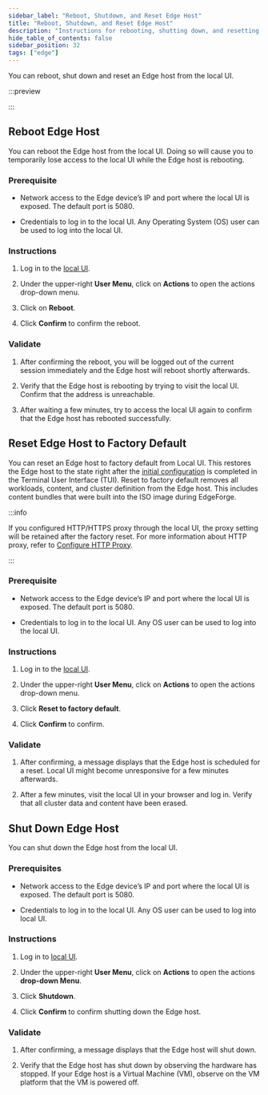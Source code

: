```yaml
---
sidebar_label: "Reboot, Shutdown, and Reset Edge Host"
title: "Reboot, Shutdown, and Reset Edge Host"
description: "Instructions for rebooting, shutting down, and resetting Edge Host to factory default."
hide_table_of_contents: false
sidebar_position: 32
tags: ["edge"]
---
```


You can reboot, shut down and reset an Edge host from the local UI.

:::preview

:::

## Reboot Edge Host

You can reboot the Edge host from the local UI. Doing so will cause you to temporarily lose access to the local UI while
the Edge host is rebooting.

### Prerequisite

- Network access to the Edge device’s IP and port where the local UI is exposed. The default port is 5080.

- Credentials to log in to the local UI. Any Operating System (OS) user can be used to log into the local UI.

### Instructions

1. Log in to the [local UI](./access-console.md#log-in-to-local-ui).

2. Under the upper-right **User Menu**, click on **Actions** to open the actions drop-down menu.

3. Click on **Reboot**.

4. Click **Confirm** to confirm the reboot.

### Validate

1. After confirming the reboot, you will be logged out of the current session immediately and the Edge host will reboot
   shortly afterwards.

2. Verify that the Edge host is rebooting by trying to visit the local UI. Confirm that the address is unreachable.

3. After waiting a few minutes, try to access the local UI again to confirm that the Edge host has rebooted
   successfully.

## Reset Edge Host to Factory Default

You can reset an Edge host to factory default from Local UI. This restores the Edge host to the state right after the
[initial configuration](../../site-deployment/site-installation/initial-setup.md) is completed in the Terminal User
Interface (TUI). Reset to factory default removes all workloads, content, and cluster definition from the Edge host.
This includes content bundles that were built into the ISO image during EdgeForge.

:::info

If you configured HTTP/HTTPS proxy through the local UI, the proxy setting will be retained after the factory reset. For
more information about HTTP proxy, refer to [Configure HTTP Proxy](configure-proxy.md).

:::

### Prerequisite

- Network access to the Edge device’s IP and port where the local UI is exposed. The default port is 5080.

- Credentials to log in to the local UI. Any OS user can be used to log into the local UI.

### Instructions

1. Log in to the [local UI](./access-console.md#log-in-to-local-ui).

2. Under the upper-right **User Menu**, click on **Actions** to open the actions drop-down menu.

3. Click **Reset to factory default**.

4. Click **Confirm** to confirm.

### Validate

1. After confirming, a message displays that the Edge host is scheduled for a reset. Local UI might become unresponsive
   for a few minutes afterwards.

2. After a few minutes, visit the local UI in your browser and log in. Verify that all cluster data and content have
   been erased.

## Shut Down Edge Host

You can shut down the Edge host from the local UI.

### Prerequisites

- Network access to the Edge device’s IP and port where the local UI is exposed. The default port is 5080.

- Credentials to log in to the local UI. Any OS user can be used to log into local UI.

### Instructions

1. Log in to [local UI](./access-console.md#log-in-to-local-ui).

2. Under the upper-right **User Menu**, click on **Actions** to open the actions **drop-down Menu**.

3. Click **Shutdown**.

4. Click **Confirm** to confirm shutting down the Edge host.

### Validate

1. After confirming, a message displays that the Edge host will shut down.

2. Verify that the Edge host has shut down by observing the hardware has stopped. If your Edge host is a Virtual Machine
   (VM), observe on the VM platform that the VM is powered off.
